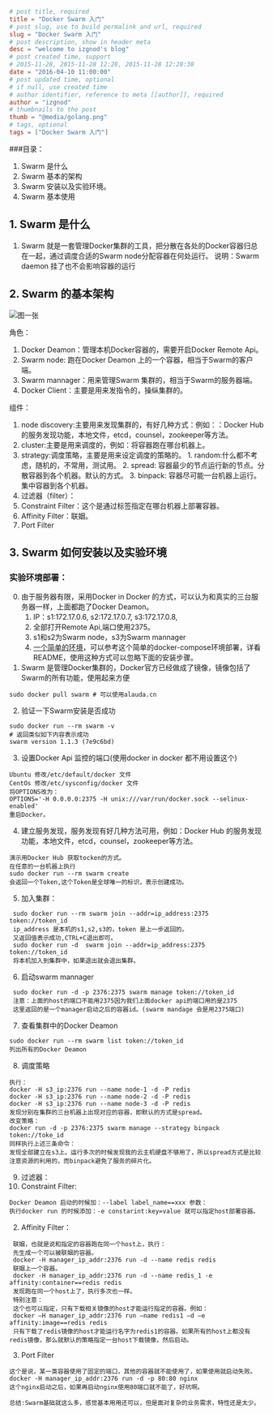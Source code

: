 ```toml
# post title, required
title = "Docker Swarm 入门"
# post slug, use to build permalink and url, required
slug = "Docker Swarm 入门"
# post description, show in header meta
desc = "welcome to izgnod's blog"
# post created time, support
# 2015-11-28, 2015-11-28 12:28, 2015-11-28 12:28:38
date = "2016-04-10 11:00:00"
# post updated time, optional
# if null, use created time
# author identifier, reference to meta [[author]], required
author = "izgnod"
# thumbnails to the post
thumb = "@media/golang.png"
# tags, optional
tags = ["Docker Swarm 入门"]
```

###目录：
  1. Swarm 是什么
  2. Swarm 基本的架构
  3. Swarm 安装以及实验环境。
  4. Swarm 基本使用
  

## 1. Swarm 是什么

 1. Swarm 就是一套管理Docker集群的工具，把分散在各处的Docker容器归总在一起，通过调度合适的Swarm node分配容器在何处运行。
    说明：Swarm daemon 挂了也不会影响容器的运行
## 2. Swarm 的基本架构
![图一张](http://img.ptcms.csdn.net/article/201501/26/54c609a31de28.jpg)

角色：
  1. Docker Deamon：管理本机Docker容器的，需要开启Docker Remote Api。
  2. Swarm node: 跑在Docker Deamon 上的一个容器，相当于Swarm的客户端。
  3. Swarm mannager：用来管理Swarm 集群的，相当于Swarm的服务器端。
  4. Docker Client：主要是用来发指令的，操纵集群的。
  
组件：
  1. node discovery:主要用来发现集群的，有好几种方式：例如：：Docker Hub 的服务发现功能，本地文件，etcd，counsel，zookeeper等方法。
  2. cluster:主要是用来调度的，例如：将容器跑在哪台机器上。
  3. strategy:调度策略，主要是用来设定调度的策略的。
    1. random:什么都不考虑，随机的，不常用，测试用。
    2. spread: 容器最少的节点运行新的节点。分散容器到各个机器。默认的方式。
    3. binpack: 容器尽可能一台机器上运行。集中容器到各个机器。
  4. 过滤器（filter）：
   1. Constraint Filter：这个是通过标签指定在哪台机器上部署容器。
   2. Affinity Filter：联姻。
   3.  Port Filter
## 3. Swarm 如何安装以及实验环境
### 实验环境部署：
  0. 由于服务器有限，采用Docker in Docker 的方式，可以认为和真实的三台服务器一样，上面都跑了Docker Deamon。
      1. IP：s1:172.17.0.6, s2:172.17.0.7, s3:172.17.0.8,
      2. 全部打开Remote Api,端口使用2375。
      3. s1和s2为Swarm node，s3为Swarm mannager
      4. [一个简单的环境](https://github.com/FuckAll/docker_practice/tree/master/swarm)，可以参考这个简单的docker-compose环境部署，详看README，使用这种方式可以忽略下面的安装步骤。
  1. Swarm 是管理Docker集群的，Docker官方已经做成了镜像，镜像包括了Swarm的所有功能，使用起来方便
 ```
 sudo docker pull swarm # 可以使用alauda.cn
  ```
  2.  验证一下Swarm安装是否成功
  ```
  sudo docker run --rm swarm -v
  # 返回类似如下内容表示成功
  swarm version 1.1.3 (7e9c6bd)
  ```
  3.  设置Docker Api 监控的端口(使用docker in docker 都不用设置这个)
  ```
  Ubuntu 修改/etc/default/docker 文件
  CentOs 修改/etc/sysconfig/docker 文件
  将OPTIONS改为：
  OPTIONS='-H 0.0.0.0:2375 -H unix:///var/run/docker.sock --selinux-enabled'
  重启Docker。
  ```
  4. 建立服务发现，服务发现有好几种方法可用，例如：Docker Hub 的服务发现功能，本地文件，etcd，counsel，zookeeper等方法。
  ```
  演示用Docker Hub 获取tocken的方式。
  在任意的一台机器上执行
  sudo docker run --rm swarm create
  会返回一个Token,这个Token是全球唯一的标识，表示创建成功。
  ```
5. 加入集群：
 ```
  sudo docker run --rm swarm join --addr=ip_address:2375 token://token_id
  ip_address 是本机的s1,s2,s3的，token 是上一步返回的。
  又返回值表示成功,CTRL+C退出即可。
  sudo docker run -d  swarm join --addr=ip_address:2375 token://token_id
  将本机加入到集群中，如果退出就会退出集群。
 ```
 
  6. 启动swarm mannager
 ```
  sudo docker run -d -p 2376:2375 swarm manage token://token_id 
  注意：上面的host的端口不能用2375因为我们上面docker api的端口用的是2375
  这里返回的是一个manager启动之后的容器id。(swarm mandage 会是用2375端口)
 ```
 
  7. 查看集群中的Docker Deamon
```
sudo docker run --rm swarm list token://token_id
列出所有的Docker Deamon
```
  8. 调度策略
  ```
执行：
docker -H s3_ip:2376 run --name node-1 -d -P redis
docker -H s3_ip:2376 run --name node-2 -d -P redis
docker -H s3_ip:2376 run --name node-3 -d -P redis
发现分别在集群的三台机器上出现对应的容器，即默认的方式是spread。
改变策略：
docker run -d -p 2376:2375 swarm manage --strategy binpack token://toke_id
同样执行上述三条命令：
发现全部建立在s3上。运行多次的时候发现我的云主机硬盘不够用了，所以spread方式是比较注意资源的利用的，而binpack避免了服务的碎片化。
  ```
  9. 过滤器：
   1. Constraint Filter: 
   ```
   Docker Deamon 启动的时候加：--label label_name==xxx 参数：
   执行docker run 的时候添加：-e constarint:key=value 就可以指定host部署容器。
   ```
   2. Affinity Filter：
  ```
   联姻，也就是说和指定的容器跑在同一个host上，执行：
   先生成一个可以被联姻的容器。
   docker -H manager_ip_addr:2376 run -d --name redis redis
   联姻上一个容器。
   docker -H manager_ip_addr:2376 run -d --name redis_1 -e affinity:container==redis redis
   发现跑在同一个host上了，执行多次也一样。
   特别注意：
   这个也可以指定，只有下载相关镜像的host才能运行指定的容器。例如：
   docker –H manager_ip_addr:2376 run –name redis1 –d –e affinity:image==redis redis
   只有下载了redis镜像的host才能运行名字为redis1的容器。如果所有的host上都没有redis镜像，那么就默认的策略指定一台host下载镜像，然后启动。
  ```
   3. Port Filter
  ```
  这个是说，某一类容器使用了固定的端口，其他的容器就不能使用了，如果使用就启动失败。
  docker -H manager_ip_addr:2376 run -d -p 80:80 nginx
  这个nginx启动之后，如果再启动nginx使用80端口就不能了，好坑啊。
  ```
    总结:Swarm基础就这么多，感觉基本用用还可以，但是面对复杂的业务需求，特性还是太少。


